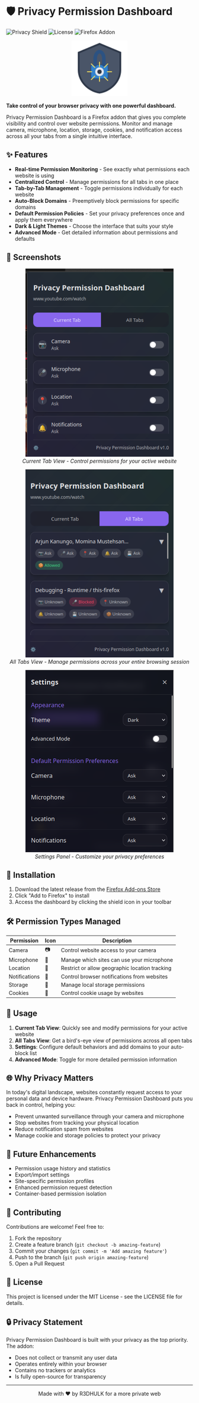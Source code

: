 # 🛡️ Privacy Permission Dashboard

![Privacy Shield](https://img.shields.io/badge/Privacy-Protected-success)
![License](https://img.shields.io/badge/License-MIT-blue)
![Firefox Addon](https://img.shields.io/badge/Firefox-Addon-orange)

<p align="center">
  <img src="/icons/icon-38.png" alt="Privacy Shield Logo" width="150"/>
</p>

**Take control of your browser privacy with one powerful dashboard.**

Privacy Permission Dashboard is a Firefox addon that gives you complete visibility and control over website permissions. Monitor and manage camera, microphone, location, storage, cookies, and notification access across all your tabs from a single intuitive interface.

## ✨ Features

- **Real-time Permission Monitoring** - See exactly what permissions each website is using
- **Centralized Control** - Manage permissions for all tabs in one place
- **Tab-by-Tab Management** - Toggle permissions individually for each website
- **Auto-Block Domains** - Preemptively block permissions for specific domains
- **Default Permission Policies** - Set your privacy preferences once and apply them everywhere
- **Dark & Light Themes** - Choose the interface that suits your style
- **Advanced Mode** - Get detailed information about permissions and defaults

## 📸 Screenshots

<p align="center">
  <img src="/currenttab.png" alt="Current Tab View" width="400"/>
  <br/>
  <em>Current Tab View - Control permissions for your active website</em>
</p>

<p align="center">
  <img src="/alltabs.png" alt="All Tabs View" width="400"/>
  <br/>
  <em>All Tabs View - Manage permissions across your entire browsing session</em>
</p>

<p align="center">
  <img src="/settings.png" alt="Settings Panel" width="400"/>
  <br/>
  <em>Settings Panel - Customize your privacy preferences</em>
</p>

## 🚀 Installation

1. Download the latest release from the [Firefox Add-ons Store](https://addons.mozilla.org/en-US/firefox/addon/privacy-permission-dashboard/)
2. Click "Add to Firefox" to install
3. Access the dashboard by clicking the shield icon in your toolbar

## 🛠️ Permission Types Managed

| Permission | Icon | Description |
|------------|------|-------------|
| Camera | 📷 | Control website access to your camera |
| Microphone | 🎤 | Manage which sites can use your microphone |
| Location | 📍 | Restrict or allow geographic location tracking |
| Notifications | 🔔 | Control browser notifications from websites |
| Storage | 💾 | Manage local storage permissions |
| Cookies | 🍪 | Control cookie usage by websites |

## 🔧 Usage

1. **Current Tab View**: Quickly see and modify permissions for your active website
2. **All Tabs View**: Get a bird's-eye view of permissions across all open tabs
3. **Settings**: Configure default behaviors and add domains to your auto-block list
4. **Advanced Mode**: Toggle for more detailed permission information

## 🌐 Why Privacy Matters

In today's digital landscape, websites constantly request access to your personal data and device hardware. Privacy Permission Dashboard puts you back in control, helping you:

- Prevent unwanted surveillance through your camera and microphone
- Stop websites from tracking your physical location
- Reduce notification spam from websites
- Manage cookie and storage policies to protect your privacy

## 🔮 Future Enhancements

- Permission usage history and statistics
- Export/import settings
- Site-specific permission profiles
- Enhanced permission request detection
- Container-based permission isolation

## 🤝 Contributing

Contributions are welcome! Feel free to:

1. Fork the repository
2. Create a feature branch (`git checkout -b amazing-feature`)
3. Commit your changes (`git commit -m 'Add amazing feature'`)
4. Push to the branch (`git push origin amazing-feature`)
5. Open a Pull Request

## 📜 License

This project is licensed under the MIT License - see the LICENSE file for details.

## 🔒 Privacy Statement

Privacy Permission Dashboard is built with your privacy as the top priority. The addon:
- Does not collect or transmit any user data
- Operates entirely within your browser
- Contains no trackers or analytics
- Is fully open-source for transparency

---

<p align="center">
  Made with ❤️ by R3DHULK for a more private web
</p>